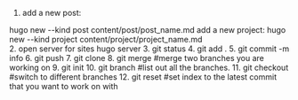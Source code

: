 1. add a new post:

hugo new --kind post content/post/post_name.md
   add a new project:
hugo new --kind project content/project/project_name.md    
2. open server for sites
hugo server
3. git status
4. git add .
5. git commit -m info
6. git push
7. git clone
8. git merge		#merge two branches you are working on
9. git init
10. git branch 		#list out all the branches.
11. git checkout 	#switch to different branches
12. git reset		#set index to the latest commit that you want to work on with
